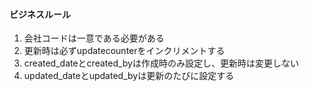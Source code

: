 #### ビジネスルール

  1. 会社コードは一意である必要がある
  2. 更新時は必ずupdatecounterをインクリメントする
  3. created_dateとcreated_byは作成時のみ設定し、更新時は変更しない
  4. updated_dateとupdated_byは更新のたびに設定する
